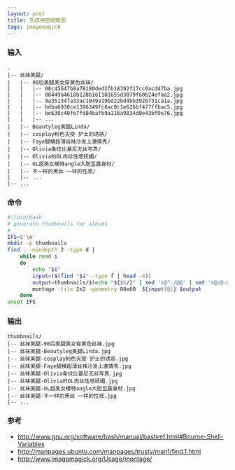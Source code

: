 ```yaml
---
layout: post
title: 生成相册缩略图
tags: imagemagick
---
```


### 输入

```
.
|-- 丝袜美腿/
|   |-- 90后美腿美女穿黄色丝袜/
|   |   |-- 08c45647b0a78180ded2fb18392f17cc0acd47ba.jpg
|   |   |-- 88449a4618b128b161181655d3079f60b24efaa2.jpg
|   |   |-- 9a35134fa33ac1049a19bd22bd4bb3926731ca1a.jpg
|   |   |-- bdba6938ce1396349fc8ac0c1e62bbf477ffbac5.jpg
|   |   |-- be630c40fe7fd84bafb9a116a9834d0e43bf9e76.jpg
|   |   |-- ...
|   |-- Beautyleg美腿Linda/
|   |-- cosplay粉色天使 护士的诱惑/
|   |-- Faye腿模超薄丝袜沙发上激情秀/
|   |-- Olivia条纹比基尼无丝写真/
|   |-- Olivia的OL肉丝性感妩媚/
|   |-- OL超美女模特angle大胆显露身材/
|   |-- 不一样的黑丝 一样的性感/
|   |-- ...
|-- ...
```

### 命令

```bash
#!/bin/bash
# generate thumbnails for albums
#
IFS=$'\n'
mkdir -p thumbnails
find . -mindepth 2 -type d |
    while read i
    do
        echo "$i"
        input=($(find "$i" -type f | head -4))
        output=thumbnails/$(echo "${i%/}" | sed 's@^./@@' | sed 's@/@-@g').jpg
        montage -tile 2x2 -geometry 80x60  ${input[@]} $output
    done
unset IFS
```

### 输出

```
thumbnails/
|-- 丝袜美腿-90后美腿美女穿黄色丝袜.jpg
|-- 丝袜美腿-Beautyleg美腿Linda.jpg
|-- 丝袜美腿-cosplay粉色天使 护士的诱惑.jpg
|-- 丝袜美腿-Faye腿模超薄丝袜沙发上激情秀.jpg
|-- 丝袜美腿-Olivia条纹比基尼无丝写真.jpg
|-- 丝袜美腿-Olivia的OL肉丝性感妩媚.jpg
|-- 丝袜美腿-OL超美女模特angle大胆显露身材.jpg
|-- 丝袜美腿-不一样的黑丝 一样的性感.jpg
|-- ...
```

### 参考

- <http://www.gnu.org/software/bash/manual/bashref.html#Bourne-Shell-Variables>
- <http://manpages.ubuntu.com/manpages/trusty/man1/find.1.html>
- <http://www.imagemagick.org/Usage/montage/>

